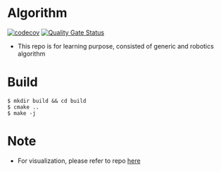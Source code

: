 # Algorithm
[![codecov](https://codecov.io/gh/pllee4/algorithm/branch/check_coverage/graph/badge.svg?token=GYORB7SM25)](https://codecov.io/gh/pllee4/algorithm)
[![Quality Gate Status](https://sonarcloud.io/api/project_badges/measure?project=algorithm&metric=alert_status)](https://sonarcloud.io/summary/new_code?id=algorithm)
- This repo is for learning purpose, consisted of generic and robotics algorithm

# Build
```
$ mkdir build && cd build
$ cmake ..
$ make -j
```

# Note
- For visualization, please refer to repo [here](https://github.com/pllee4/robot-visualizer.git)